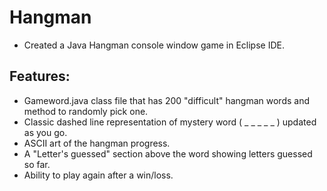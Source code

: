 # Hangman

* Created a Java Hangman console window game in Eclipse IDE.

## Features:

* Gameword.java class file that has 200 "difficult" hangman words and method to randomly pick one.
* Classic dashed line representation of mystery word ( _ _ _ _ _ ) updated as you go.
* ASCII art of the hangman progress.
* A "Letter's guessed" section above the word showing letters guessed so far.
* Ability to play again after a win/loss.
